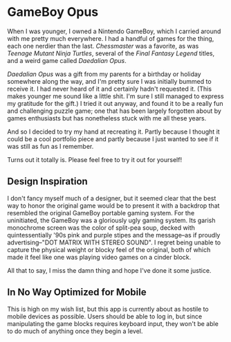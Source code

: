 GameBoy Opus
============

When I was younger, I owned a Nintendo GameBoy, which I carried around with me pretty much everywhere.
I had a handful of games for the thing, each one nerdier than the last. *Chessmaster* was a favorite, as was
*Teenage Mutant Ninja Turtles*, several of the *Final Fantasy Legend* titles, and a weird game called *Daedalian Opus*.

*Daedalian Opus* was a gift from my parents for a birthday or holiday somewhere along the way, and I'm pretty sure I
was initially bummed to receive it. I had never heard of it and certainly hadn't requested it. (This makes younger 
me sound like a little shit. I'm sure I still managed to express my gratitude for the gift.) I tried it out anyway,
and found it to be a really fun and challenging puzzle game; one that has been largely forgotten about by games enthusiasts
but has nonetheless stuck with me all these years.

And so I decided to try my hand at recreating it. Partly because I thought it could be a cool portfolio piece and partly
because I just wanted to see if it was still as fun as I remember.

Turns out it totally is. Please feel free to try it out for yourself!

Design Inspiration
------------------

I don't fancy myself much of a designer, but it seemed clear that the best way to honor the original game would be to
present it with a backdrop that resembled the original GameBoy portable gaming system. For the uninitiated, the GameBoy
was a gloriously ugly gaming system. Its garish monochrome screen was the color of split-pea soup, decked with 
quintessentially '90s pink and purple stipes and the message&ndash;as if proudly advertising&ndash;"DOT MATRIX WITH STEREO SOUND".
I regret being unable to capture the physical weight or blocky feel of the original, both of which made it feel like one
was playing video games on a cinder block.

All that to say, I miss the damn thing and hope I've done it some justice.

In No Way Optimized for Mobile
------------------------------

This is high on my wish list, but this app is currently about as hostile to mobile devices as possible. Users should be
able to log in, but since manipulating the game blocks requires keyboard input, they won't be able to do much of anything 
once they begin a level.
